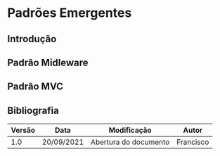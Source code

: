 # Padrões Emergentes

## Introdução

## Padrão Midleware


## Padrão MVC



## Bibliografia

| Versão | Data | Modificação | Autor |
|--|--|--|--|
|1.0|20/09/2021| Abertura do documento | Francisco |
